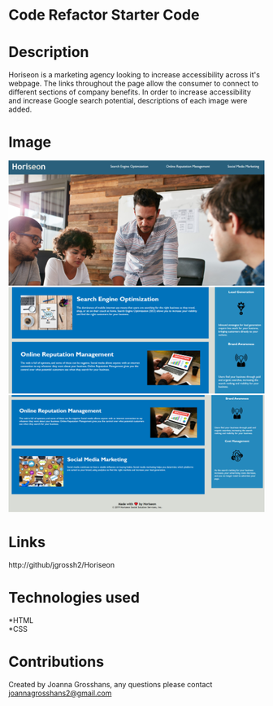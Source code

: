 # Code Refactor Starter Code

# Description

Horiseon is a marketing agency looking to increase accessibility across it's webpage. The links throughout the page allow the consumer to connect to different sections of company benefits. In order to increase accessibility and increase Google search potential, descriptions of each image were added. 

# Image 
![Horiseon navigation bar and opening image of employees working at a desk.](./assets/images/webpage-image.png) <br>
![Horiseon search engine optimization and online reputation management links.](./assets/images/webpage-image-2.png) <br>
![Horiseon onlin reputation management and social media marketing links.](./assets/images/webpage-image-3.png)





# Links
http://github/jgrossh2/Horiseon

# Technologies used
 *HTML <br>
 *CSS

 # Contributions
 Created by Joanna Grosshans, any questions please contact <joannagrosshans2@gmail.com>

 
